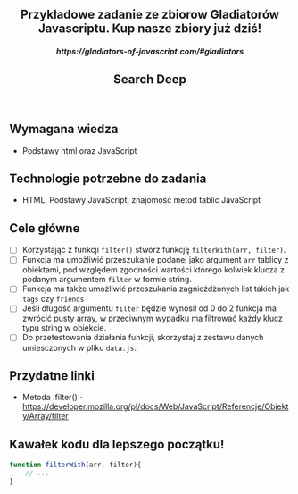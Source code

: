 <h2 align="center">Przykładowe zadanie ze zbiorow Gladiatorów Javascriptu. Kup nasze zbiory już dziś!</h2>
<h5 align="center">https://gladiators-of-javascript.com/#gladiators</h5>

<h2 align="center">Search Deep</h2>

<br>

## Wymagana wiedza

- Podstawy html oraz JavaScript


## Technologie potrzebne do zadania

- HTML, Podstawy JavaScript, znajomość metod tablic JavaScript

## Cele główne

* [ ] Korzystając z funkcji `filter()` stwórz funkcję `filterWith(arr, filter)`.
* [ ] Funkcja ma umożliwić przeszukanie podanej jako argument `arr` tablicy z obiektami, pod względem zgodności wartości którego kolwiek klucza z podanym argumentem `filter` w formie string.
* [ ] Funkcja ma także umożliwić przeszukania zagnieżdżonych list takich jak `tags` czy `friends`
* [ ] Jeśli długość argumentu `filter` będzie wynosił od 0 do 2 funkcja ma zwrócić pusty array, w przeciwnym wypadku ma filtrować każdy klucz typu string w obiekcie.
* [ ] Do przetestowania działania funkcji, skorzystaj z zestawu danych umiesczonych w pliku `data.js`.

## Przydatne linki

- Metoda .filter() - https://developer.mozilla.org/pl/docs/Web/JavaScript/Referencje/Obiekty/Array/filter

## Kawałek kodu dla lepszego początku!

```javascript
function filterWith(arr, filter){
    // ...
}

```
